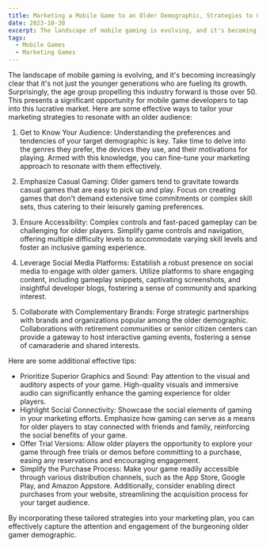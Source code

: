 ```yaml
---
title: Marketing a Mobile Game to an Older Demographic, Strategies to Capture a Growing Audience
date: 2023-10-30
excerpt: The landscape of mobile gaming is evolving, and it's becoming increasingly clear that it's not just the younger generations who are fueling its growth. Surprisingly, the age group propelling this industry forward is those over 50. This presents a significant opportunity for mobile game developers to tap into this lucrative market. Here are some effective ways to tailor your marketing strategies to resonate with an older audience.
tags:
  - Mobile Games
  - Marketing Games
---
```


The landscape of mobile gaming is evolving, and it's becoming increasingly clear that it's not just the younger generations who are fueling its growth. Surprisingly, the age group propelling this industry forward is those over 50. This presents a significant opportunity for mobile game developers to tap into this lucrative market. Here are some effective ways to tailor your marketing strategies to resonate with an older audience:

<!-- excerpt -->

1.  Get to Know Your Audience: Understanding the preferences and tendencies of your target demographic is key. Take time to delve into the genres they prefer, the devices they use, and their motivations for playing. Armed with this knowledge, you can fine-tune your marketing approach to resonate with them effectively.

2.  Emphasize Casual Gaming: Older gamers tend to gravitate towards casual games that are easy to pick up and play. Focus on creating games that don't demand extensive time commitments or complex skill sets, thus catering to their leisurely gaming preferences.

3.  Ensure Accessibility: Complex controls and fast-paced gameplay can be challenging for older players. Simplify game controls and navigation, offering multiple difficulty levels to accommodate varying skill levels and foster an inclusive gaming experience.

4.  Leverage Social Media Platforms: Establish a robust presence on social media to engage with older gamers. Utilize platforms to share engaging content, including gameplay snippets, captivating screenshots, and insightful developer blogs, fostering a sense of community and sparking interest.

5.  Collaborate with Complementary Brands: Forge strategic partnerships with brands and organizations popular among the older demographic. Collaborations with retirement communities or senior citizen centers can provide a gateway to host interactive gaming events, fostering a sense of camaraderie and shared interests.

Here are some additional effective tips:

- Prioritize Superior Graphics and Sound: Pay attention to the visual and auditory aspects of your game. High-quality visuals and immersive audio can significantly enhance the gaming experience for older players.
- Highlight Social Connectivity: Showcase the social elements of gaming in your marketing efforts. Emphasize how gaming can serve as a means for older players to stay connected with friends and family, reinforcing the social benefits of your game.
- Offer Trial Versions: Allow older players the opportunity to explore your game through free trials or demos before committing to a purchase, easing any reservations and encouraging engagement.
- Simplify the Purchase Process: Make your game readily accessible through various distribution channels, such as the App Store, Google Play, and Amazon Appstore. Additionally, consider enabling direct purchases from your website, streamlining the acquisition process for your target audience.

By incorporating these tailored strategies into your marketing plan, you can effectively capture the attention and engagement of the burgeoning older gamer demographic.
